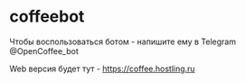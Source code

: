# coffeebot
Чтобы воспользоваться ботом - напишите ему в Telegram @OpenCoffee_bot

Web версия будет тут - https://coffee.hostling.ru
